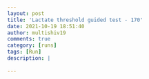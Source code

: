 ```yaml
---
layout: post
title: 'Lactate threshold guided test - 170'
date: 2021-10-19 18:51:40
author: multishiv19
comments: true
category: [runs]
tags: [Run]
description: |
    
---
```





<div width='100%' class='strava-embed-placeholder' data-embed-type='activity' data-embed-id='6134441618'></div>
<script src='https://strava-embeds.com/embed.js'></script>
